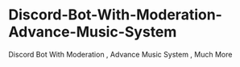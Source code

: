 # Discord-Bot-With-Moderation-Advance-Music-System
Discord Bot With Moderation , Advance Music System , Much More


